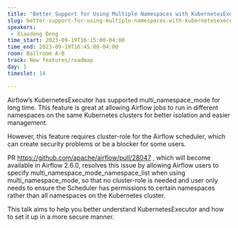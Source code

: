 ```yaml
---
title: "Better Support for Using Multiple Namespaces with KubernetesExecutor"
slug: better-support-for-using-multiple-namespaces-with-kubernetesexecutor
speakers:
 - Xiaodong Deng
time_start: 2023-09-19T16:15:00-04:00
time_end: 2023-09-19T16:45:00-04:00
room: Ballroom A-B
track: New features/roadmap
day: 1
timeslot: 14

---
```


Airflow’s KubernetesExecutor has supported multi_namespace_mode for long time. This feature is great at allowing Airflow jobs to run in different namespaces on the same Kubernetes clusters for better isolation and easier management.

However, this feature requires cluster-role for the Airflow scheduler, which can create security problems or be a blocker for some users.
 
PR https://github.com/apache/airflow/pull/28047 , which will become available in Airflow 2.6.0, resolves this issue by allowing Airflow users to specify multi_namespace_mode_namespace_list when using multi_namespace_mode, so that no cluster-role is needed and user only needs to ensure the Scheduler has permissions to certain namespaces rather than all namespaces on the Kubernetes cluster.
  
This talk aims to help you better understand KubernetesExecutor and how to set it up in a more secure manner.